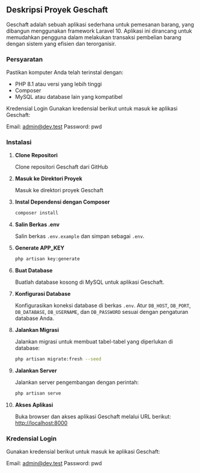 ## Deskripsi Proyek Geschaft

Geschaft adalah sebuah aplikasi sederhana untuk pemesanan barang, yang dibangun menggunakan framework Laravel 10. Aplikasi ini dirancang untuk memudahkan pengguna dalam melakukan transaksi pembelian barang dengan sistem yang efisien dan terorganisir.

### Persyaratan

Pastikan komputer Anda telah terinstal dengan:

-   PHP 8.1 atau versi yang lebih tinggi
-   Composer
-   MySQL atau database lain yang kompatibel

Kredensial Login
Gunakan kredensial berikut untuk masuk ke aplikasi Geschaft:

Email: admin@dev.test
Password: pwd

### Instalasi

1. **Clone Repositori**

    Clone repositori Geschaft dari GitHub

2. **Masuk ke Direktori Proyek**

    Masuk ke direktori proyek Geschaft

3. **Instal Dependensi dengan Composer**

    ```bash
    composer install
    ```

4. **Salin Berkas .env**

    Salin berkas `.env.example` dan simpan sebagai `.env`.

5. **Generate APP_KEY**

    ```bash
    php artisan key:generate
    ```

6. **Buat Database**

    Buatlah database kosong di MySQL untuk aplikasi Geschaft.

7. **Konfigurasi Database**

    Konfigurasikan koneksi database di berkas `.env`. Atur `DB_HOST`, `DB_PORT`, `DB_DATABASE`, `DB_USERNAME`, dan `DB_PASSWORD` sesuai dengan pengaturan database Anda.

8. **Jalankan Migrasi**

    Jalankan migrasi untuk membuat tabel-tabel yang diperlukan di database:

    ```bash
    php artisan migrate:fresh --seed
    ```

9. **Jalankan Server**

    Jalankan server pengembangan dengan perintah:

    ```bash
    php artisan serve
    ```

10. **Akses Aplikasi**

    Buka browser dan akses aplikasi Geschaft melalui URL berikut: [http://localhost:8000](http://localhost:8000)

### Kredensial Login

Gunakan kredensial berikut untuk masuk ke aplikasi Geschaft:

Email: admin@dev.test
Password: pwd
